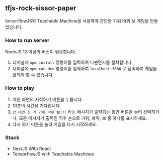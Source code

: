 ## tfjs-rock-sissor-paper

tensorflowJS와 Teachable Machine을 사용하여 간단한 가위 바위 보 게임을 만들었습니다.

### How to run server
NodeJS 12 이상의 버전이 필요합니다.

1. 터미널에 `npm install` 명령어를 입력하여 디펜던시를 설치합니다.
1. 터미널에 `npm run dev` 명령어를 입력하여 `localhost:3000` 로 접속하여 게임을 플레이 할 수 있습니다.

### How to play

1. 메인 화면의 시작하기 버튼을 누릅니다.
1. 10초의 시간을 기다립니다.
1. `안 내면 진 거 가위 바위 보!!!` 라는 메시지가 출력되는 동안 버튼을 눌러 선택하거나, 모든 메시지가 출력된 직후 손으로 가위, 바위, 보 중 하나를 표시하세요.
1. 다시 하기 버튼을 눌러 게임을 다시 시작하세요.

### Stack
* NextJS With React
* TensorflowJS with Teachable Machines
